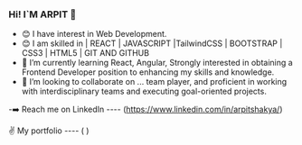 ### Hi! I`M ARPIT  👋
- 😊 I have interest in Web Development.
- 😊 I am skilled in | REACT | JAVASCRIPT |TailwindCSS | BOOTSTRAP | CSS3 | HTML5 | GIT AND GITHUB
- 🌱 I’m currently learning React, Angular, Strongly interested in obtaining a Frontend Developer position to enhancing my skills and knowledge. 
- 👯 I’m looking to collaborate on ... team player, and proficient in working with interdisciplinary teams and executing goal-oriented projects. 


-➡️ Reach me on LinkedIn ---- (https://www.linkedin.com/in/arpitshakya/)

✌️ My portfolio ---- (  )




